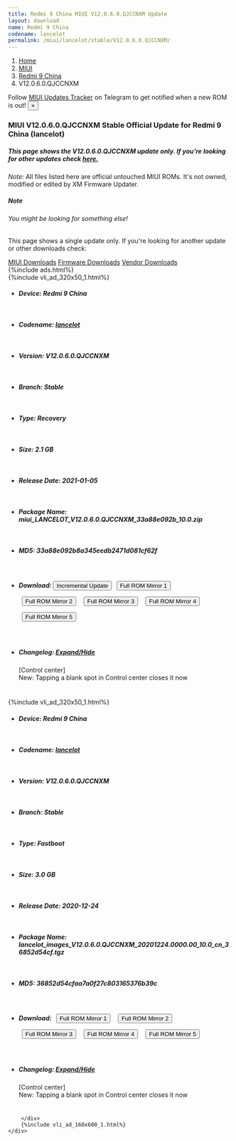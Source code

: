 ```yaml
---
title: Redmi 9 China MIUI V12.0.6.0.QJCCNXM Update
layout: download
name: Redmi 9 China
codename: lancelot
permalink: /miui/lancelot/stable/V12.0.6.0.QJCCNXM/
---
```

<nav aria-label="breadcrumb">
    <ol class="breadcrumb">
        <li class="breadcrumb-item"><a href="/">Home</a></li>
        <li class="breadcrumb-item"><a href="/miui/">MIUI</a></li>
        <li class="breadcrumb-item"><a href="/miui/lancelot/">Redmi 9 China</a></li>
        <li class="breadcrumb-item active" aria-current="page">V12.0.6.0.QJCCNXM</li>
    </ol>
</nav>
<div class="alert alert-primary alert-dismissible fade show" role="alert">
    Follow <a href="https://t.me/MIUIUpdatesTracker" class="alert-link">MIUI Updates Tracker</a> on Telegram to get
    notified when a new ROM is out!
    <button type="button" class="close" data-dismiss="alert" aria-label="Close">
        <span aria-hidden="true">&times;</span>
    </button>
</div>
<div class="col-12 mx-auto">
    <h3 class="title bg-light p-2 rounded">MIUI V12.0.6.0.QJCCNXM Stable Official Update for Redmi 9 China (lancelot)</h3>
    <h5>This page shows the V12.0.6.0.QJCCNXM update only. If you're looking for other updates check
        <a href="/miui/lancelot/">here.</a></h5>
    <p><i>Note: </i>All files listed here are official untouched MIUI ROMs.
        It's not owned, modified or edited by XM Firmware Updater.</p>
    <div class="card">
        <div class="card-body">
            <h5 class="card-title">Note</h5>
            <h6 class="card-subtitle mb-2 text-muted">You might be looking for something else!</h6>
            <p class="card-text">This page shows a single update only.
                If you're looking for another update or other downloads check:</p>
            <a href="/miui/" class="card-link">MIUI Downloads</a>
            <a href="/firmware/" class="card-link">Firmware Downloads</a>
            <a href="/vendor/" class="card-link">Vendor Downloads</a>
        </div>
    </div>
    {%include ads.html%}
    <div class="row justify-content-center">
        <div class="col-10" id="downloads">
                    <div class="card card-body">
            {%include vli_ad_320x50_1.html%}
            <ul class="list-unstyled">
                <li style="padding-bottom: 10px;">
                    <h5><b>Device: </b>Redmi 9 China</h5>
                </li>
                <li style="padding-bottom: 10px;">
                    <h5><b>Codename: </b> <a href="/miui/lancelot/" target="_blank">lancelot</a> </h5>
                </li>
                <li style="padding-bottom: 10px;">
                    <h5><b>Version: </b>V12.0.6.0.QJCCNXM</h5>
                </li>
                <li style="padding-bottom: 10px;">
                    <h5><b>Branch: </b>Stable</h5>
                </li>
                <li style="padding-bottom: 10px;">
                    <h5><b>Type: </b>Recovery</h5>
                </li>
                <li style="padding-bottom: 10px;">
                    <h5><b>Size: </b>2.1 GB</h5>
                </li>
                <li style="padding-bottom: 10px;">
                    <h5><b>Release Date: </b>2021-01-05</h5>
                </li>
                <li style="padding-bottom: 10px;">
                    <h5><b>Package Name: </b><span id="filename" class="text-dark">miui_LANCELOT_V12.0.6.0.QJCCNXM_33a88e092b_10.0.zip</span></h5>
                </li>
                <li style="padding-bottom: 10px;">
                    <h5><b>MD5: </b><span id="md5" class="text-muted">33a88e092b8a345eedb2471d081cf62f</span></h5>
                </li>
                <li style="padding-bottom: 10px;">
                    <h5><b>Download: </b><button type="button" id="incremental_download" class="btn btn-warning" onclick="window.open('https://bigota.d.miui.com/V12.0.6.0.QJCCNXM/miui-blockota-lancelot-V12.0.4.0.QJCCNXM-V12.0.6.0.QJCCNXM-a253978655-10.0.zip', '_blank');"><i class="fa fa-download"></i> Incremental Update</button> <button type="button" id="download" class="btn btn-primary" style="margin: 7px;" onclick="window.open('https://cdnorg.d.miui.com/V12.0.6.0.QJCCNXM/miui_LANCELOT_V12.0.6.0.QJCCNXM_33a88e092b_10.0.zip', '_blank');"><i class="fa fa-download"></i> Full ROM Mirror 1</button> <button type="button" id="download" class="btn btn-primary" style="margin: 7px;" onclick="window.open('https://bkt-sgp-miui-ota-update-alisgp.oss-ap-southeast-1.aliyuncs.com/V12.0.6.0.QJCCNXM/miui_LANCELOT_V12.0.6.0.QJCCNXM_33a88e092b_10.0.zip', '_blank');"><i class="fa fa-download"></i> Full ROM Mirror 2</button> <button type="button" id="download" class="btn btn-primary" style="margin: 7px;" onclick="window.open('https://bn.d.miui.com/V12.0.6.0.QJCCNXM/miui_LANCELOT_V12.0.6.0.QJCCNXM_33a88e092b_10.0.zip', '_blank');"><i class="fa fa-download"></i> Full ROM Mirror 3</button> <button type="button" id="download" class="btn btn-primary" style="margin: 7px;" onclick="window.open('https://bigota.d.miui.com/V12.0.6.0.QJCCNXM/miui_LANCELOT_V12.0.6.0.QJCCNXM_33a88e092b_10.0.zip', '_blank');"><i class="fa fa-download"></i> Full ROM Mirror 4</button> <button type="button" id="download" class="btn btn-primary" style="margin: 7px;" onclick="window.open('https://hugeota.d.miui.com/V12.0.6.0.QJCCNXM/miui_LANCELOT_V12.0.6.0.QJCCNXM_33a88e092b_10.0.zip', '_blank');"><i class="fa fa-download"></i> Full ROM Mirror 5</button></h5>
                </li>
                <li style="padding-bottom: 10px;">
                    <h5><b>Changelog: </b><a href="#lancelot_1_changelog" data-toggle="collapse" role="button"
                            aria-expanded="false" aria-controls="lancelot_1_changelog"> <i class="fa fa-arrow-down"
                                aria-hidden="true"></i> Expand/Hide</a></h5>
                    <div class="collapse" id="lancelot_1_changelog">
                        <p id="changelog_text">[Control center]<br>New: Tapping a blank spot in Control center closes it now</p>
                    </div>
                </li>
            </ul>
        </div>
        <div class="card card-body">
            {%include vli_ad_320x50_1.html%}
            <ul class="list-unstyled">
                <li style="padding-bottom: 10px;">
                    <h5><b>Device: </b>Redmi 9 China</h5>
                </li>
                <li style="padding-bottom: 10px;">
                    <h5><b>Codename: </b> <a href="/miui/lancelot/" target="_blank">lancelot</a> </h5>
                </li>
                <li style="padding-bottom: 10px;">
                    <h5><b>Version: </b>V12.0.6.0.QJCCNXM</h5>
                </li>
                <li style="padding-bottom: 10px;">
                    <h5><b>Branch: </b>Stable</h5>
                </li>
                <li style="padding-bottom: 10px;">
                    <h5><b>Type: </b>Fastboot</h5>
                </li>
                <li style="padding-bottom: 10px;">
                    <h5><b>Size: </b>3.0 GB</h5>
                </li>
                <li style="padding-bottom: 10px;">
                    <h5><b>Release Date: </b>2020-12-24</h5>
                </li>
                <li style="padding-bottom: 10px;">
                    <h5><b>Package Name: </b><span id="filename" class="text-dark">lancelot_images_V12.0.6.0.QJCCNXM_20201224.0000.00_10.0_cn_36852d54cf.tgz</span></h5>
                </li>
                <li style="padding-bottom: 10px;">
                    <h5><b>MD5: </b><span id="md5" class="text-muted">36852d54cfaa7a0f27c803165376b39c</span></h5>
                </li>
                <li style="padding-bottom: 10px;">
                    <h5><b>Download: </b> <button type="button" id="download" class="btn btn-primary" style="margin: 7px;" onclick="window.open('https://cdnorg.d.miui.com/V12.0.6.0.QJCCNXM/lancelot_images_V12.0.6.0.QJCCNXM_20201224.0000.00_10.0_cn_36852d54cf.tgz', '_blank');"><i class="fa fa-download"></i> Full ROM Mirror 1</button> <button type="button" id="download" class="btn btn-primary" style="margin: 7px;" onclick="window.open('https://bkt-sgp-miui-ota-update-alisgp.oss-ap-southeast-1.aliyuncs.com/V12.0.6.0.QJCCNXM/lancelot_images_V12.0.6.0.QJCCNXM_20201224.0000.00_10.0_cn_36852d54cf.tgz', '_blank');"><i class="fa fa-download"></i> Full ROM Mirror 2</button> <button type="button" id="download" class="btn btn-primary" style="margin: 7px;" onclick="window.open('https://bn.d.miui.com/V12.0.6.0.QJCCNXM/lancelot_images_V12.0.6.0.QJCCNXM_20201224.0000.00_10.0_cn_36852d54cf.tgz', '_blank');"><i class="fa fa-download"></i> Full ROM Mirror 3</button> <button type="button" id="download" class="btn btn-primary" style="margin: 7px;" onclick="window.open('https://bigota.d.miui.com/V12.0.6.0.QJCCNXM/lancelot_images_V12.0.6.0.QJCCNXM_20201224.0000.00_10.0_cn_36852d54cf.tgz', '_blank');"><i class="fa fa-download"></i> Full ROM Mirror 4</button> <button type="button" id="download" class="btn btn-primary" style="margin: 7px;" onclick="window.open('https://hugeota.d.miui.com/V12.0.6.0.QJCCNXM/lancelot_images_V12.0.6.0.QJCCNXM_20201224.0000.00_10.0_cn_36852d54cf.tgz', '_blank');"><i class="fa fa-download"></i> Full ROM Mirror 5</button></h5>
                </li>
                <li style="padding-bottom: 10px;">
                    <h5><b>Changelog: </b><a href="#lancelot_2_changelog" data-toggle="collapse" role="button"
                            aria-expanded="false" aria-controls="lancelot_2_changelog"> <i class="fa fa-arrow-down"
                                aria-hidden="true"></i> Expand/Hide</a></h5>
                    <div class="collapse" id="lancelot_2_changelog">
                        <p id="changelog_text">[Control center]<br>New: Tapping a blank spot in Control center closes it now</p>
                    </div>
                </li>
            </ul>
        </div>

        </div>
        {%include vli_ad_160x600_1.html%}
    </div>
</div>

